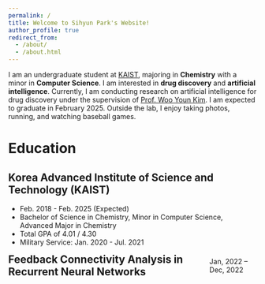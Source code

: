 ```yaml
---
permalink: /
title: Welcome to Sihyun Park's Website!
author_profile: true
redirect_from: 
  - /about/
  - /about.html
---
```


I am an undergraduate student at [KAIST](https://www.kaist.ac.kr/en/), majoring in **Chemistry** with a minor in **Computer Science**. I am interested in **drug discovery** and **artificial intelligence**. Currently, I am conducting research on artificial intelligence for drug discovery under the supervision of [Prof. Woo Youn Kim](https://wooyoun.kaist.ac.kr/). I am expected to graduate in February 2025.
Outside the lab, I enjoy taking photos, running, and watching baseball games.

# Education
## Korea Advanced Institute of Science and Technology (KAIST) 
* Feb. 2018 - Feb. 2025 (Expected)
* Bachelor of Science in Chemistry, Minor in Computer Science, Advanced Major in Chemistry
* Total GPA of 4.01 / 4.30
* Military Service: Jan. 2020 - Jul. 2021


<div style="display: flex; justify-content: space-between; align-items: center;">
  <h2 style="margin: 0; font-weight: bold;">Feedback Connectivity Analysis in Recurrent Neural Networks</h2>
  <span style="font-size: 14px; font-weight: normal;">Jan, 2022 – Dec, 2022</span>
</div>
